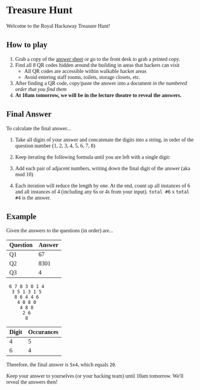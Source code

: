 <style>
  * {
    font-family: "Comic Sans MS";
  }
</style>

# Treasure Hunt

Welcome to the Royal Hackaway Treasure Hunt!

## How to play

1. Grab a copy of the [answer sheet](./answersheet.pdf) or go to the front desk to grab a printed copy.
2. Find all 8 QR codes hidden around the building in areas that hackers can visit
    - All QR codes are accessible within walkable hacker areas
    - Avoid entering staff rooms, toilets, storage closets, etc.
3. After finding a QR code, copy/paste the answer into a document _in the numbered order that you find them_
4. **At 10am tomorrow, we will be in the lecture theatre to reveal the answers.**

## Final Answer

To calculate the final answer...

1. Take all digits of your answer and concatenate the digits into a string, in order of the question number (1, 2, 3, 4, 5, 6, 7, 8)

2. Keep iterating the following formula until you are left with a single digit:

3. Add each pair of adjacent numbers, writing down the final digit of the answer (aka mod 10)

4. Each iteration will reduce the length by one. At the end, count up all instances of 6 and all instances of 4 (including any 6s or 4s from your input). `total #6` x `total #4` is the answer.

## Example

Given the answers to the questions (in order) are...

Question | Answer
-------- | --------
Q1       | 67
Q2       | 8301
Q3       | 4

```
 6 7 8 3 0 1 4
  3 5 1 3 1 5
   8 6 4 4 6
    4 0 8 0
     4 8 8
      2 6
       8
```

Digit | Occurances
----- | ----------
4     | 5
6     | 4

Therefore, the final answer is `5x4`, which equals `20`.

Keep your answer to yourselves (or your hacking team) until 10am tomorrow.
We'll reveal the answers then!
